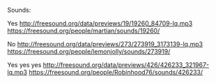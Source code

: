 Sounds:

Yes
http://freesound.org/data/previews/19/19260_84709-lq.mp3
https://freesound.org/people/martian/sounds/19260/

No
http://freesound.org/data/previews/273/273919_3173139-lq.mp3
https://freesound.org/people/lemonjolly/sounds/273919/

Yes yes yes
http://freesound.org/data/previews/426/426233_321967-lq.mp3
https://freesound.org/people/Robinhood76/sounds/426233/
